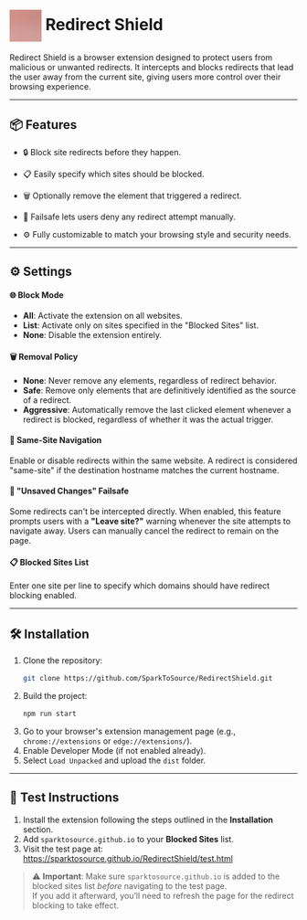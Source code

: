 # <img src="src/popup/images/logo.svg" alt="RedirectShield Logo" style="height:2em; vertical-align:middle;"> Redirect Shield

Redirect Shield is a browser extension designed to protect users from malicious or unwanted redirects. It intercepts and blocks redirects that lead the user away from the current site, giving users more control over their browsing experience.

---

## 📦 Features

- 🔒 Block site redirects before they happen.

- 📋 Easily specify which sites should be blocked.

- 🗑️ Optionally remove the element that triggered a redirect.

- 🛑 Failsafe lets users deny any redirect attempt manually.

- ⚙️ Fully customizable to match your browsing style and security needs.

---

## ⚙️ Settings

#### 🌐 Block Mode
- **All**: Activate the extension on all websites.  
- **List**: Activate only on sites specified in the "Blocked Sites" list.  
- **None**: Disable the extension entirely.

#### 🗑️ Removal Policy

- **None**: Never remove any elements, regardless of redirect behavior.  
- **Safe**: Remove only elements that are definitively identified as the source of a redirect.  
- **Aggressive**: Automatically remove the last clicked element whenever a redirect is blocked, regardless of whether it was the actual trigger.

#### 🔄 Same-Site Navigation
Enable or disable redirects within the same website. A redirect is considered "same-site" if the destination hostname matches the current hostname.


#### 🛑 "Unsaved Changes" Failsafe 
Some redirects can't be intercepted directly. When enabled, this feature prompts users with a **"Leave site?"** warning whenever the site attempts to navigate away. Users can manually cancel the redirect to remain on the page.

#### 📋 Blocked Sites List
Enter one site per line to specify which domains should have redirect blocking enabled.

---

## 🛠️ Installation

1. Clone the repository:
   ```bash
   git clone https://github.com/SparkToSource/RedirectShield.git
2. Build the project:
   ```bash
   npm run start
3. Go to your browser's extension management page (e.g., `chrome://extensions` or `edge://extensions/`).
4. Enable Developer Mode (if not enabled already).
5. Select `Load Unpacked` and upload the `dist` folder.

---

## 🧪 Test Instructions

1. Install the extension following the steps outlined in the **Installation** section.  
2. Add `sparktosource.github.io` to your **Blocked Sites** list.  
3. Visit the test page at: <a href="https://sparktosource.github.io/RedirectShield/test.html" target="_blank">https://sparktosource.github.io/RedirectShield/test.html</a>

> ⚠️ **Important**: Make sure `sparktosource.github.io` is added to the blocked sites list *before* navigating to the test page.  
> If you add it afterward, you’ll need to refresh the page for the redirect blocking to take effect.
